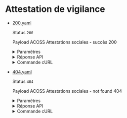# Attestation de vigilance
* [200.yaml](200.yaml)

  Status `200`

  Payload ACOSS Attestations sociales - succès 200

  <details><summary>Paramètres</summary>
  <p>

  ```json
  {
    "siren": "418166096"
  }
  ```

  </p>
  </details>

  <details><summary>Réponse API</summary>
  <p>

  ```json
  {
    "data": {
      "document_url": "https://entreprise.api.gouv.fr/files/attestation-sociale-urssaf-exemple.pdf",
      "expires_in": 7889238
    },
    "links": {
    },
    "meta": {
    }
  }
  ```

  </p>
  </details>

  <details><summary>Commande cURL</summary>
  <p>

  ```bash
  curl -H "Authorization: Bearer $token" \
    -G -d 'recipient=10000001700010' -d 'context=Contexte+de+la+requ%C3%AAte' -d 'object=Objet+de+la+requ%C3%AAte' \
    --url "https://staging.entreprise.api.gouv.fr/v3/urssaf/unites_legales/418166096/attestation_vigilance"
  ```

  </p>
  </details>
* [404.yaml](404.yaml)

  Status `404`

  Payload ACOSS Attestations sociales - not found 404

  <details><summary>Paramètres</summary>
  <p>

  ```json
  {
    "siren": "000000000"
  }
  ```

  </p>
  </details>

  <details><summary>Réponse API</summary>
  <p>

  ```json
  {
    "errors": [
      {
        "code": "04003",
        "title": "Entité non trouvée",
        "detail": "Le siret ou siren indiqué n'existe pas, n'est pas connu ou ne comporte aucune information pour cet appel",
        "meta": {
          "provider": "ACOSS",
          "provider_errors": [
            {
              "code": "FUNC517",
              "message": "Le Siren est inconnu",
              "description": "Le siren est inconnu du SI Attestations, radié ou hors périmètre"
            }
          ]
        }
      }
    ]
  }
  ```

  </p>
  </details>

  <details><summary>Commande cURL</summary>
  <p>

  ```bash
  curl -H "Authorization: Bearer $token" \
    -G -d 'recipient=10000001700010' -d 'context=Contexte+de+la+requ%C3%AAte' -d 'object=Objet+de+la+requ%C3%AAte' \
    --url "https://staging.entreprise.api.gouv.fr/v3/urssaf/unites_legales/000000000/attestation_vigilance"
  ```

  </p>
  </details>
